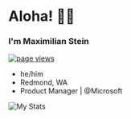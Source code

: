 # Aloha! 🤙🏽

### I'm Maximilian Stein

  <a href="https://github.com/manaiakalani">
    <img src="https://komarev.com/ghpvc/?username=manaiakalani" alt="page views">
  </a>

- he/him
- Redmond, WA
- Product Manager | @Microsoft

![My Stats](https://github-readme-stats.vercel.app/api?username=manaiakalani)
